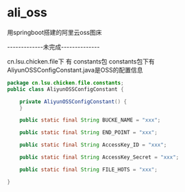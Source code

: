 # ali_oss
用springboot搭建的阿里云oss图床

-------------未完成--------------

cn.lsu.chicken.file下 有 constants包
constants包下有 AliyunOSSConfigConstant.java是OSS的配置信息
```java
package cn.lsu.chicken.file.constants;
public class AliyunOSSConfigConstant {

    private AliyunOSSConfigConstant() {
    }

    public static final String BUCKE_NAME = "xxx";

    public static final String END_POINT = "xxx";

    public static final String AccessKey_ID = "xxx";

    public static final String AccessKey_Secret = "xxx";

    public static final String FILE_HOTS = "xxx";

}

```

